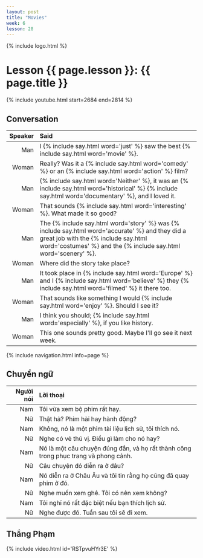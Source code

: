 ```yaml
---
layout: post
title: "Movies"
week: 6
lesson: 28
---
```


{% include logo.html %}

# Lesson {{ page.lesson }}: {{ page.title }}

{% include youtube.html start=2684 end=2814 %}

## Conversation

Speaker | Said
---: | :---
Man | I {% include say.html word='just' %} saw the best {% include say.html word='movie' %}.
Woman | Really? Was it a {% include say.html word='comedy' %} or an {% include say.html word='action' %} film?
Man | {% include say.html word='Neither' %}, it was an {% include say.html word='historical' %} {% include say.html word='documentary' %}, and I loved it.
Woman | That sounds {% include say.html word='interesting' %}. What made it so good?
Man | The {% include say.html word='story' %} was {% include say.html word='accurate' %} and they did a great job with the {% include say.html word='costumes' %} and the {% include say.html word='scenery' %}.
Woman | Where did the story take place?
Man | It took place in {% include say.html word='Europe' %} and I {% include say.html word='believe' %} they {% include say.html word='filmed' %} it there too.
Woman | That sounds like something I would {% include say.html word='enjoy' %}. Should I see it?
Man | I think you should; {% include say.html word='especially' %}, if you like history.
Woman | This one sounds pretty good. Maybe I'll go see it next week.

{% include navigation.html info=page %}

## Chuyển ngữ

Người nói | Lời thoại
---: | :---
Nam | Tôi vừa xem bộ phim rất hay.
Nữ | Thật hả? Phim hài hay hành động?
Nam | Không, nó là một phim tài liệu lịch sử, tôi thích nó.
Nữ | Nghe có vẻ thú vị. Điều gì làm cho nó hay?
Nam | Nó là một câu chuyện đúng đắn, và họ rất thành công trong phục trang và phong cảnh.
Nữ | Câu chuyện đó diễn ra ở đâu?
Nam | Nó diễn ra ở Châu Âu và tôi tin rằng họ cũng đã quay phim ở đó.
Nữ | Nghe muốn xem ghê. Tôi có nên xem không?
Nam | Tôi nghĩ nó rất đặc biệt nếu bạn thích lịch sử.
Nữ | Nghe được đó. Tuần sau tôi sẽ đi xem.

## Thắng Phạm

{% include video.html id='RSTpvuHYr3E' %}
